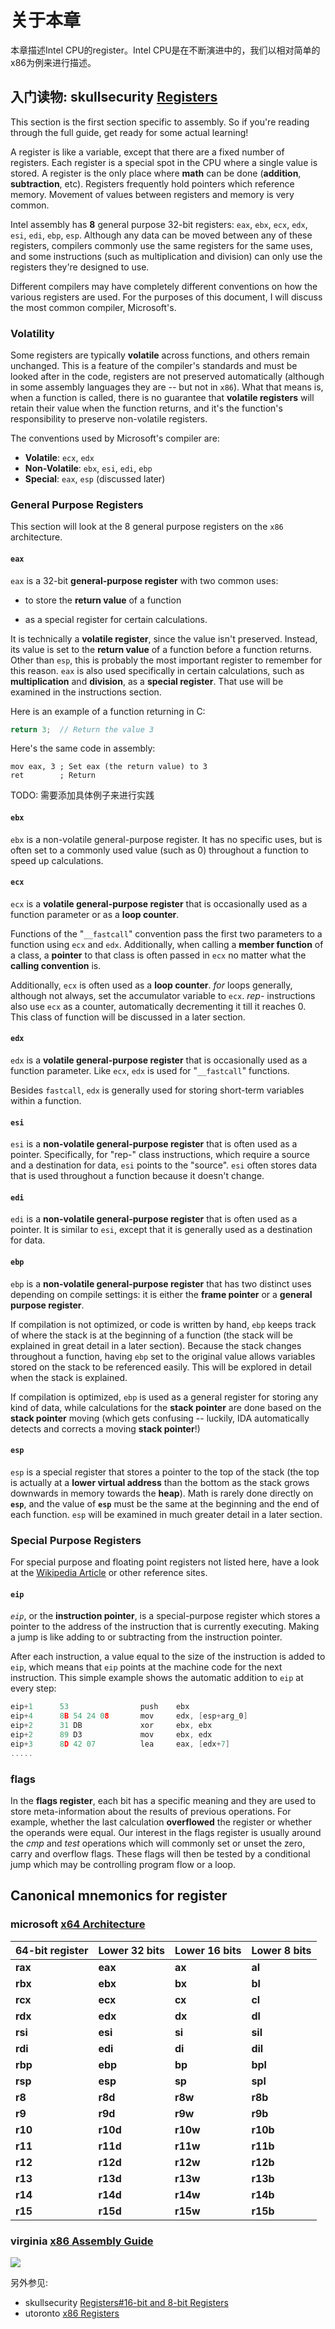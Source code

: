 # 关于本章

本章描述Intel CPU的register。Intel CPU是在不断演进中的，我们以相对简单的x86为例来进行描述。

## 入门读物: skullsecurity [Registers](https://wiki.skullsecurity.org/Registers)

This section is the first section specific to assembly. So if you're reading through the full guide, get ready for some actual learning!

A register is like a variable, except that there are a fixed number of registers. Each register is a special spot in the CPU where a single value is stored. A register is the only place where **math** can be done (**addition**, **subtraction**, etc). Registers frequently hold pointers which reference memory. Movement of values between registers and memory is very common.

Intel assembly has **8** general purpose 32-bit registers: `eax`, `ebx`, `ecx`, `edx`, `esi`, `edi`, `ebp`, `esp`. Although any data can be moved between any of these registers, compilers commonly use the same registers for the same uses, and some instructions (such as multiplication and division) can only use the registers they're designed to use.

Different compilers may have completely different conventions on how the various registers are used. For the purposes of this document, I will discuss the most common compiler, Microsoft's.

### Volatility

Some registers are typically **volatile** across functions, and others remain unchanged. This is a feature of the compiler's standards and must be looked after in the code, registers are not preserved automatically (although in some assembly languages they are -- but not in `x86`). What that means is, when a function is called, there is no guarantee that **volatile registers** will retain their value when the function returns, and it's the function's responsibility to preserve non-volatile registers.

The conventions used by Microsoft's compiler are:

- **Volatile**: `ecx`, `edx`
- **Non-Volatile**: `ebx`, `esi`, `edi`, `ebp`
- **Special**: `eax`, `esp` (discussed later)



### General Purpose Registers

This section will look at the 8 general purpose registers on the `x86` architecture.

#### `eax`

`eax` is a 32-bit **general-purpose register** with two common uses: 

- to store the **return value** of a function 

- as a special register for certain calculations. 

It is technically a **volatile register**, since the value isn't preserved. Instead, its value is set to the **return value** of a function before a function returns. Other than `esp`, this is probably the most important register to remember for this reason. `eax` is also used specifically in certain calculations, such as **multiplication** and **division**, as a **special register**. That use will be examined in the instructions section.

Here is an example of a function returning in C:

```c
return 3;  // Return the value 3
```

Here's the same code in assembly:

```assembly
mov eax, 3 ; Set eax (the return value) to 3
ret        ; Return
```

TODO: 需要添加具体例子来进行实践

#### `ebx`

`ebx` is a non-volatile general-purpose register. It has no specific uses, but is often set to a commonly used value (such as 0) throughout a function to speed up calculations.



#### `ecx`

`ecx` is a **volatile general-purpose register** that is occasionally used as a function parameter or as a **loop counter**.

Functions of the "`__fastcall`" convention pass the first two parameters to a function using `ecx` and `edx`. Additionally, when calling a **member function** of a class, a **pointer** to that class is often passed in `ecx` no matter what the **calling convention** is.

Additionally, `ecx` is often used as a **loop counter**. *for* loops generally, although not always, set the accumulator variable to `ecx`. *rep-* instructions also use `ecx` as a counter, automatically decrementing it till it reaches 0. This class of function will be discussed in a later section.



#### `edx`

`edx` is a **volatile general-purpose register** that is occasionally used as a function parameter. Like `ecx`, `edx` is used for "`__fastcall`" functions.

Besides `fastcall`, `edx` is generally used for storing short-term variables within a function.

#### `esi`

`esi` is a **non-volatile general-purpose register** that is often used as a pointer. Specifically, for "rep-" class instructions, which require a source and a destination for data, `esi` points to the "source". `esi` often stores data that is used throughout a function because it doesn't change.

#### `edi`

`edi` is a **non-volatile general-purpose register** that is often used as a pointer. It is similar to `esi`, except that it is generally used as a destination for data.



#### `ebp`



`ebp` is a **non-volatile general-purpose register** that has two distinct uses depending on compile settings: it is either the **frame pointer** or a **general purpose register**.

If compilation is not optimized, or code is written by hand, `ebp` keeps track of where the stack is at the beginning of a function (the stack will be explained in great detail in a later section). Because the stack changes throughout a function, having `ebp` set to the original value allows variables stored on the stack to be referenced easily. This will be explored in detail when the stack is explained.

If compilation is optimized, `ebp` is used as a general register for storing any kind of data, while calculations for the **stack pointer** are done based on the **stack pointer** moving (which gets confusing -- luckily, IDA automatically detects and corrects a moving **stack pointer**!)





#### `esp`

`esp` is a special register that stores a pointer to the top of the stack (the top is actually at a **lower virtual address** than the bottom as the stack grows downwards in memory towards the **heap**). Math is rarely done directly on **`esp`**, and the value of **`esp`** must be the same at the beginning and the end of each function. `esp` will be examined in much greater detail in a later section.

### Special Purpose Registers

For special purpose and floating point registers not listed here, have a look at the [Wikipedia Article](http://en.wikipedia.org/wiki/IA-32) or other reference sites.

#### `eip`

*`eip`*, or the **instruction pointer**, is a special-purpose register which stores a pointer to the address of the instruction that is currently executing. Making a jump is like adding to or subtracting from the instruction pointer.

After each instruction, a value equal to the size of the instruction is added to `eip`, which means that `eip` points at the machine code for the next instruction. This simple example shows the automatic addition to `eip` at every step:

```c
eip+1      53                push    ebx
eip+4      8B 54 24 08       mov     edx, [esp+arg_0]
eip+2      31 DB             xor     ebx, ebx
eip+2      89 D3             mov     ebx, edx
eip+3      8D 42 07          lea     eax, [edx+7]
.....
```

### flags

In the **flags register**, each bit has a specific meaning and they are used to store meta-information about the results of previous operations. For example, whether the last calculation **overflowed** the register or whether the operands were equal. Our interest in the flags register is usually around the *cmp* and *test* operations which will commonly set or unset the zero, carry and overflow flags. These flags will then be tested by a conditional jump which may be controlling program flow or a loop.







## Canonical mnemonics for register 

### microsoft [x64 Architecture](https://docs.microsoft.com/en-us/windows-hardware/drivers/debugger/x64-architecture)

| 64-bit register | Lower 32 bits | Lower 16 bits | Lower 8 bits |
| --------------- | ------------- | ------------- | ------------ |
| **rax**         | **eax**       | **ax**        | **al**       |
| **rbx**         | **ebx**       | **bx**        | **bl**       |
| **rcx**         | **ecx**       | **cx**        | **cl**       |
| **rdx**         | **edx**       | **dx**        | **dl**       |
| **rsi**         | **esi**       | **si**        | **sil**      |
| **rdi**         | **edi**       | **di**        | **dil**      |
| **rbp**         | **ebp**       | **bp**        | **bpl**      |
| **rsp**         | **esp**       | **sp**        | **spl**      |
| **r8**          | **r8d**       | **r8w**       | **r8b**      |
| **r9**          | **r9d**       | **r9w**       | **r9b**      |
| **r10**         | **r10d**      | **r10w**      | **r10b**     |
| **r11**         | **r11d**      | **r11w**      | **r11b**     |
| **r12**         | **r12d**      | **r12w**      | **r12b**     |
| **r13**         | **r13d**      | **r13w**      | **r13b**     |
| **r14**         | **r14d**      | **r14w**      | **r14b**     |
| **r15**         | **r15d**      | **r15w**      | **r15b**     |

### virginia [x86 Assembly Guide](https://www.cs.virginia.edu/~evans/cs216/guides/x86.html)

![](./virginia-x86-registers.png)

另外参见:

- skullsecurity [Registers#16-bit and 8-bit Registers](https://wiki.skullsecurity.org/Registers#16-bit_and_8-bit_Registers)
- utoronto [x86 Registers](https://www.eecg.utoronto.ca/~amza/www.mindsec.com/files/x86regs.html)

